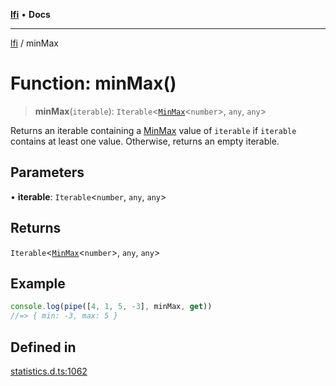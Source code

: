 [**lfi**](../readme.md) • **Docs**

***

[lfi](../globals.md) / minMax

# Function: minMax()

> **minMax**(`iterable`): `Iterable`\<[`MinMax`](../type-aliases/MinMax.md)\<`number`\>, `any`, `any`\>

Returns an iterable containing a [MinMax](../type-aliases/MinMax.md) value of `iterable` if
`iterable` contains at least one value. Otherwise, returns an empty iterable.

## Parameters

• **iterable**: `Iterable`\<`number`, `any`, `any`\>

## Returns

`Iterable`\<[`MinMax`](../type-aliases/MinMax.md)\<`number`\>, `any`, `any`\>

## Example

```js
console.log(pipe([4, 1, 5, -3], minMax, get))
//=> { min: -3, max: 5 }
```

## Defined in

[statistics.d.ts:1062](https://github.com/TomerAberbach/lfi/blob/a3eb3a94b2928b5200a7bcd0a14fdc70f0cb5947/src/operations/statistics.d.ts#L1062)

